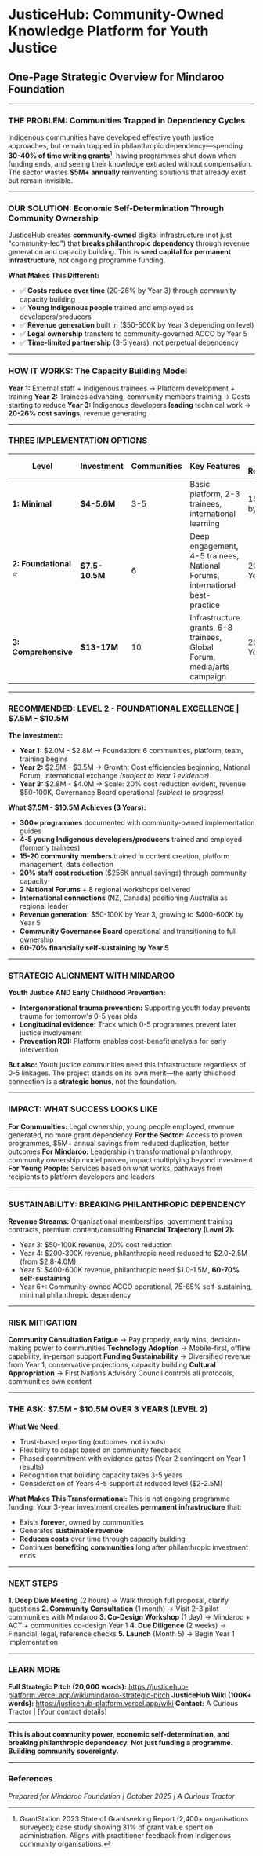 # JusticeHub: Community-Owned Knowledge Platform for Youth Justice
## One-Page Strategic Overview for Mindaroo Foundation

---

### THE PROBLEM: Communities Trapped in Dependency Cycles

Indigenous communities have developed effective youth justice approaches, but remain trapped in philanthropic dependency—spending **30-40% of time writing grants**[^1], having programmes shut down when funding ends, and seeing their knowledge extracted without compensation. The sector wastes **$5M+ annually** reinventing solutions that already exist but remain invisible.

---

### OUR SOLUTION: Economic Self-Determination Through Community Ownership

JusticeHub creates **community-owned** digital infrastructure (not just "community-led") that **breaks philanthropic dependency** through revenue generation and capacity building. This is **seed capital for permanent infrastructure**, not ongoing programme funding.

**What Makes This Different:**
- ✅ **Costs reduce over time** (20-26% by Year 3) through community capacity building
- ✅ **Young Indigenous people** trained and employed as developers/producers
- ✅ **Revenue generation** built in ($50-500K by Year 3 depending on level)
- ✅ **Legal ownership** transfers to community-governed ACCO by Year 5
- ✅ **Time-limited partnership** (3-5 years), not perpetual dependency

---

### HOW IT WORKS: The Capacity Building Model

**Year 1:** External staff + Indigenous trainees → Platform development + training
**Year 2:** Trainees advancing, community members training → Costs starting to reduce
**Year 3:** Indigenous developers **leading** technical work → **20-26% cost savings**, revenue generating

---

### THREE IMPLEMENTATION OPTIONS

| Level | Investment | Communities | Key Features | Cost Reduction | Sustainability |
|-------|-----------|-------------|--------------|----------------|----------------|
| **1: Minimal** | **$4-5.6M** | 3-5 | Basic platform, 2-3 trainees, international learning | 15-20% by Year 3 | Foundation proven |
| **2: Foundational** ⭐ | **$7.5-10.5M** | 6 | Deep engagement, 4-5 trainees, National Forums, international best-practice | 20% by Year 3 | 60-70% by Year 5 |
| **3: Comprehensive** | **$13-17M** | 10 | Infrastructure grants, 6-8 trainees, Global Forum, media/arts campaign | 26% by Year 3 | 75-85% by Year 5 |

---

### RECOMMENDED: LEVEL 2 - FOUNDATIONAL EXCELLENCE | $7.5M - $10.5M

**The Investment:**
- **Year 1:** $2.0M - $2.8M → Foundation: 6 communities, platform, team, training begins
- **Year 2:** $2.5M - $3.5M → Growth: Cost efficiencies beginning, National Forum, international exchange *(subject to Year 1 evidence)*
- **Year 3:** $2.8M - $4.0M → Scale: 20% cost reduction evident, revenue $50-100K, Governance Board operational *(subject to progress)*

**What $7.5M - $10.5M Achieves (3 Years):**
- **300+ programmes** documented with community-owned implementation guides
- **4-5 young Indigenous developers/producers** trained and employed (formerly trainees)
- **15-20 community members** trained in content creation, platform management, data collection
- **20% staff cost reduction** ($256K annual savings) through community capacity
- **2 National Forums** + 8 regional workshops delivered
- **International connections** (NZ, Canada) positioning Australia as regional leader
- **Revenue generation:** $50-100K by Year 3, growing to $400-600K by Year 5
- **Community Governance Board** operational and transitioning to full ownership
- **60-70% financially self-sustaining by Year 5**

---

### STRATEGIC ALIGNMENT WITH MINDAROO

**Youth Justice AND Early Childhood Prevention:**
- **Intergenerational trauma prevention:** Supporting youth today prevents trauma for tomorrow's 0-5 year olds
- **Longitudinal evidence:** Track which 0-5 programmes prevent later justice involvement
- **Prevention ROI:** Platform enables cost-benefit analysis for early intervention

**But also:** Youth justice communities need this infrastructure regardless of 0-5 linkages. The project stands on its own merit—the early childhood connection is a **strategic bonus**, not the foundation.

---

### IMPACT: WHAT SUCCESS LOOKS LIKE

**For Communities:** Legal ownership, young people employed, revenue generated, no more grant dependency
**For the Sector:** Access to proven programmes, $5M+ annual savings from reduced duplication, better outcomes
**For Mindaroo:** Leadership in transformational philanthropy, community ownership model proven, impact multiplying beyond investment
**For Young People:** Services based on what works, pathways from recipients to platform developers and leaders

---

### SUSTAINABILITY: BREAKING PHILANTHROPIC DEPENDENCY

**Revenue Streams:** Organisational memberships, government training contracts, premium content/consulting
**Financial Trajectory (Level 2):**
- Year 3: $50-100K revenue, 20% cost reduction
- Year 4: $200-300K revenue, philanthropic need reduced to $2.0-2.5M (from $2.8-4.0M)
- Year 5: $400-600K revenue, philanthropic need $1.0-1.5M, **60-70% self-sustaining**
- Year 6+: Community-owned ACCO operational, 75-85% self-sustaining, minimal philanthropic dependency

---

### RISK MITIGATION

**Community Consultation Fatigue** → Pay properly, early wins, decision-making power to communities
**Technology Adoption** → Mobile-first, offline capability, in-person support
**Funding Sustainability** → Diversified revenue from Year 1, conservative projections, capacity building
**Cultural Appropriation** → First Nations Advisory Council controls all protocols, communities own content

---

### THE ASK: $7.5M - $10.5M OVER 3 YEARS (LEVEL 2)

**What We Need:**
- Trust-based reporting (outcomes, not inputs)
- Flexibility to adapt based on community feedback
- Phased commitment with evidence gates (Year 2 contingent on Year 1 results)
- Recognition that building capacity takes 3-5 years
- Consideration of Years 4-5 support at reduced level ($2-2.5M)

**What Makes This Transformational:**
This is not ongoing programme funding. Your 3-year investment creates **permanent infrastructure** that:
- Exists **forever**, owned by communities
- Generates **sustainable revenue**
- **Reduces costs** over time through capacity building
- Continues **benefiting communities** long after philanthropic investment ends

---

### NEXT STEPS

**1. Deep Dive Meeting** (2 hours) → Walk through full proposal, clarify questions
**2. Community Consultation** (1 month) → Visit 2-3 pilot communities with Mindaroo
**3. Co-Design Workshop** (1 day) → Mindaroo + ACT + communities co-design Year 1
**4. Due Diligence** (2 weeks) → Financial, legal, reference checks
**5. Launch** (Month 5) → Begin Year 1 implementation

---

### LEARN MORE

**Full Strategic Pitch (20,000 words):** https://justicehub-platform.vercel.app/wiki/mindaroo-strategic-pitch
**JusticeHub Wiki (100K+ words):** https://justicehub-platform.vercel.app/wiki
**Contact:** A Curious Tractor | [Your contact details]

---

**This is about community power, economic self-determination, and breaking philanthropic dependency.**
**Not just funding a programme. Building community sovereignty.**

---

### References

[^1]: GrantStation 2023 State of Grantseeking Report (2,400+ organisations surveyed); case study showing 31% of grant value spent on administration. Aligns with practitioner feedback from Indigenous community organisations.

*Prepared for Mindaroo Foundation | October 2025 | A Curious Tractor*
